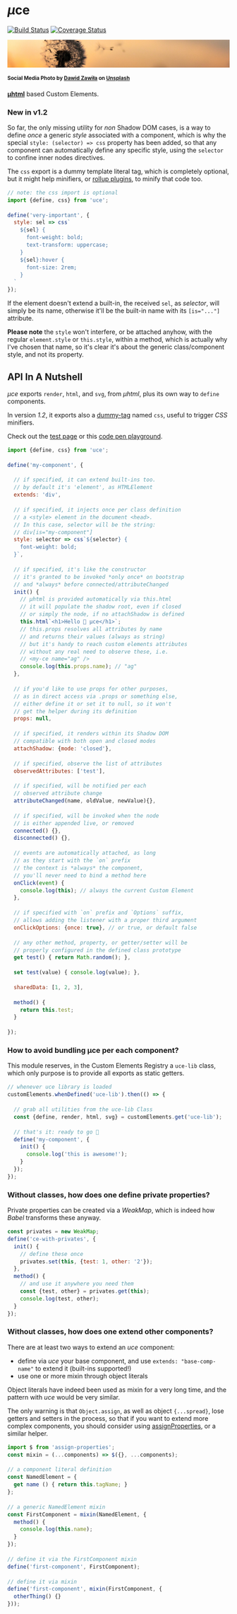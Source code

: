 # <em>µ</em>ce

[![Build Status](https://travis-ci.com/WebReflection/uce.svg?branch=master)](https://travis-ci.com/WebReflection/uce) [![Coverage Status](https://coveralls.io/repos/github/WebReflection/uce/badge.svg?branch=master)](https://coveralls.io/github/WebReflection/uce?branch=master)

![windflower](./uce-head.jpg)

<sup>**Social Media Photo by [Dawid Zawiła](https://unsplash.com/@davealmine) on [Unsplash](https://unsplash.com/)**</sup>

**[µhtml](https://github.com/WebReflection/uhtml#readme)** based Custom Elements.


### New in v1.2

So far, the only missing utility for *non* Shadow DOM cases, is a way to define *once* a generic *style* associated with a component, which is why the special `style: (selector) => css` property has been added, so that any component can automatically define any specific style, using the `selector` to confine inner nodes directives.

The `css` export is a dummy template literal tag, which is completely optional, but it might help minifiers, or [rollup plugins](https://github.com/asyncLiz/rollup-plugin-minify-html-literals), to minify that code too.

```js
// note: the css import is optional
import {define, css} from 'uce';

define('very-important', {
  style: sel => css`
    ${sel} {
      font-weight: bold;
      text-transform: uppercase;
    }
    ${sel}:hover {
      font-size: 2rem;
    }
  `
});
```

If the element doesn't extend a built-in, the received `sel`, as _selector_, will simply be its name, otherwise it'll be the built-in name with its `[is="..."]` attribute.

**Please note** the `style` won't interfere, or be attached anyhow, with the regular `element.style` or `this.style`, within a method, which is actually why I've chosen that name, so it's clear it's about the generic class/component style, and not its property.


## API In A Nutshell

_<em>µ</em>ce_ exports `render`, `html`, and `svg`, from _<em>µ</em>html_, plus its own way to `define` components.

In version *1.2*, it exports also a [dummy-tag](https://github.com/WebReflection/dummy-tag#readme) named `css`, useful to trigger _CSS_ minifiers.

Check out the [test page](https://webreflection.github.io/uce/test/) or this [code pen playground](https://codepen.io/WebReflection/pen/MWwJpWx?editors=0010).

```js
import {define, css} from 'uce';

define('my-component', {

  // if specified, it can extend built-ins too.
  // by default it's 'element', as HTMLElement
  extends: 'div',

  // if specified, it injects once per class definition
  // a <style> element in the document <head>.
  // In this case, selector will be the string:
  // div[is="my-component"]
  style: selector => css`${selector} {
    font-weight: bold;
  }`,

  // if specified, it's like the constructor
  // it's granted to be invoked *only once* on bootstrap
  // and *always* before connected/attributeChanged
  init() {
    // µhtml is provided automatically via this.html
    // it will populate the shadow root, even if closed
    // or simply the node, if no attachShadow is defined
    this.html`<h1>Hello 👋 µce</h1>`;
    // this.props resolves all attributes by name
    // and returns their values (always as string)
    // but it's handy to reach custom elements attributes
    // without any real need to observe these, i.e.
    // <my-ce name="ag" />
    console.log(this.props.name); // "ag"
  },

  // if you'd like to use props for other purposes,
  // as in direct access via .props or something else,
  // either define it or set it to null, so it won't
  // get the helper during its definition
  props: null,

  // if specified, it renders within its Shadow DOM
  // compatible with both open and closed modes
  attachShadow: {mode: 'closed'},

  // if specified, observe the list of attributes
  observedAttributes: ['test'],

  // if specified, will be notified per each
  // observed attribute change
  attributeChanged(name, oldValue, newValue){},

  // if specified, will be invoked when the node
  // is either appended live, or removed
  connected() {},
  disconnected() {},

  // events are automatically attached, as long
  // as they start with the `on` prefix
  // the context is *always* the component,
  // you'll never need to bind a method here
  onClick(event) {
    console.log(this); // always the current Custom Element
  },

  // if specified with `on` prefix and `Options` suffix,
  // allows adding the listener with a proper third argument
  onClickOptions: {once: true}, // or true, or default false

  // any other method, property, or getter/setter will be
  // properly configured in the defined class prototype
  get test() { return Math.random(); },

  set test(value) { console.log(value); },

  sharedData: [1, 2, 3],

  method() {
    return this.test;
  }

});
```


### How to avoid bundling µce per each component?

This module reserves, in the Custom Elements Registry a `uce-lib` class, which only purpose is to provide all exports as static getters.

```js
// whenever uce library is loaded
customElements.whenDefined('uce-lib').then(() => {

  // grab all utilities from the uce-lib Class
  const {define, render, html, svg} = customElements.get('uce-lib');

  // that's it: ready to go 🎉
  define('my-component', {
    init() {
      console.log('this is awesome!');
    }
  });
});
```



### Without classes, how does one define private properties?

Private properties can be created via a _WeakMap_, which is indeed how _Babel_ transforms these anyway.

```js
const privates = new WeakMap;
define('ce-with-privates', {
  init() {
    // define these once
    privates.set(this, {test: 1, other: '2'});
  },
  method() {
    // and use it anywhere you need them
    const {test, other} = privates.get(this);
    console.log(test, other);
  }
});
```


### Without classes, how does one extend other components?

There are at least two ways to extend an _uce_ component:

  * define via _uce_ your base component, and use `extends: "base-comp-name"` to extend it (built-ins supported!)
  * use one or more mixin through object literals

Object literals have indeed been used as mixin for a very long time, and the pattern with _uce_ would be very similar.

The only warning is that `Object.assign`, as well as object `{...spread}`, lose getters and setters in the process, so that if you want to extend more complex components, you should consider using [assignProperties](https://github.com/WebReflection/assign-properties#readme), or a similar helper.

```js
import $ from 'assign-properties';
const mixin = (...components) => $({}, ...components);

// a component literal definition
const NamedElement = {
  get name () { return this.tagName; }
};

// a generic NamedElement mixin
const FirstComponent = mixin(NamedElement, {
  method() {
    console.log(this.name);
  }
});

// define it via the FirstComponent mixin
define('first-component', FirstComponent);

// define it via mixin
define('first-component', mixin(FirstComponent, {
  otherThing() {}
}));
```
